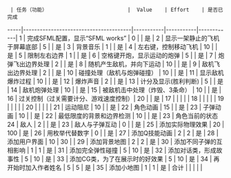     | 任务（功能）                          |  Value    | Effort    | 是否已完成  
-----|---------------------------------------|-----------|-----------|------------|
1    | 完成SFML配置，显示“SFML works”        | 0         |           | 是         |
2    | 显示一架静止的飞机于屏幕底部          | 5         |           | 是         |
3    | 背景音乐                              | 1         |           | 是         |
4    | 左右键，控制移动飞机                  | 10        |           | 是         |
5    | 限制左右边界                          | 1         |           | 是         |
6    | 空格键开炮，显示运动的炮弹            | 5         |           | 是         |
7    | 炮弹飞出边界处理                      | 2         |           | 是         |
8    | 随机产生敌机，并向下运动              | 10        |           | 是         |
9    | 敌机飞出边界处理                      | 2         |           | 是         |
10   | 碰撞处理（敌机与炮弹碰撞）            | 10        |           | 是         |
11   | 显示敌机爆炸过程                      | 10        |           | 是         |
12   | 爆炸声音                              | 2         |           | 是         |
13   | 计分及显示(胜利判断)                  | 5         |           | 是         |
14   | 敌机炮弹处理                          | 10        |           | 是         |
15   | 被敌机击中处理（炸毁、3条命）         | 10        |           | 是         |
16   | 过关控制（过关需要计分、游戏速度控制）| 20        |           | 是         |
17   |                                       |           |           |            |
18   |                                       |           |           |            |
19   |                                       |           |           |            |
20   |                                       |           |           |            |
21   | 运动阻尼				     | 10	 |	     | 是 	  |
22   | 角色动画				     | 15	 |    	     | 是	  |
23   | 子弹动画				     | 10	 |	     | 是 	  |
22   | 最低限度的背景和边界检测		     | 10 	 | 	     | 是         |
23   | 角色当前的状态
24   | 敌人				     | 2	 |	     | 是	  |
23   | 敌人与子弹互动			     | 0	 | 	     | 是 	  |
25   | 添加实际物理效果			     | 20	 | 100	     | 是	  |
26   | 用枚举代替数字			     | 0         |	     | 是	  |
27   | 添加Q技能动画			     | 2	 | 2	     | 是         |
28   | 添加用户界面			     | 10 	 | 30	     |  	  |
29   | 添加背景地图		             | 2	 | 2	     | 是	  |
30   | 添加不同子弹的互相影响		     | 1         | 1         | 是         |
31   | 添加完全弹性碰撞	   		     | 5         | 10        | 是	  |
32   | 添加对话类，形成故事性		     | 5	 | 10 	     | 是         |
33   | 添加CG类，为了在展示时的好效果	     | 5	 | 10 	     | 是	  |
34   | 再开始时加入作者姓名		     | 5	 | 5	     | 是 	  |
35   | 添加小地图			     | 1	 | 1 	     | 是	  |
合计 |                                       |           |           |            |


